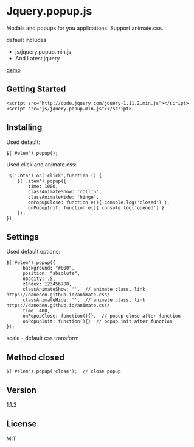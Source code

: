 # Jquery.popup.js 

Modals and popups for you applications. Support animate.css.

default includes
* js/jquery.popup.min.js
* And Latest jquery

[demo](http://www.zzcode.zz.mu/test/jquery.popup.js/demo.html)


## Getting Started

```
<script src="http://code.jquery.com/jquery-1.11.2.min.js"></script>
<script src="js/jquery.popup.min.js"></script>
```

## Installing

Used default:
```
$('#elem').popup();
```

Used click and animate.css:
```
 $('.btn').on('click',function () {
    $('.item').popup({
        time: 1000,
        classAnimateShow: 'rollIn',
        classAnimateHide: 'hinge',
        onPopupClose: function e(){ console.log('closed') },
        onPopupInit: function e(){ console.log('opened') }
    });
});
```


## Settings

Used default options:
```
$('#elem').popup({
      background: "#000",
      position: "absolute",
      opacity: .5,
      zIndex: 123456788,
      classAnimateShow: '',  // animate class, link https://daneden.github.io/animate.css/
      classAnimateHide: '',  // animate class, link https://daneden.github.io/animate.css/
      time: 400,
      onPopupClose: function(){},  // popup close after function
      onPopupInit: function(){}  // popup init after function
});
```

scale - default css transform

## Method closed

```
$('#elem').popup('close');  // close popup
```

## Version

1.1.2

## License

MIT


